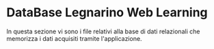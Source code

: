 # DataBase Legnarino Web Learning
In questa sezione vi sono i file relativi alla base di dati relazionali che memorizza i dati acquisiti tramite l'applicazione.
